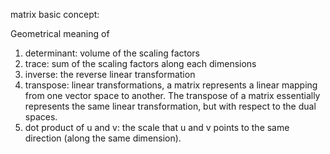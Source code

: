 matrix basic concept:

Geometrical meaning of 
1. determinant:
    volume of the scaling factors
2. trace:
    sum of the scaling factors along each dimensions
3. inverse:
    the reverse linear transformation 
4. transpose:
     linear transformations, a matrix represents a linear mapping from one vector space to another. The transpose of a matrix essentially represents the same linear transformation, but with respect to the dual spaces. 
5. dot product of u and v:
    the scale that u and v points to the same direction (along the same dimension).
